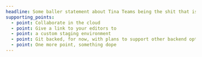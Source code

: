```yaml
---
headline: Some baller statement about Tina Teams being the shit that is longer and more robust in describing.
supporting_points:
  - point: Collaborate in the cloud
  - point: Give a link to your editors to
  - point: a custom staging environment
  - point: Git backed, for now, with plans to support other backend options
  - point: One more point, something dope
---
```


